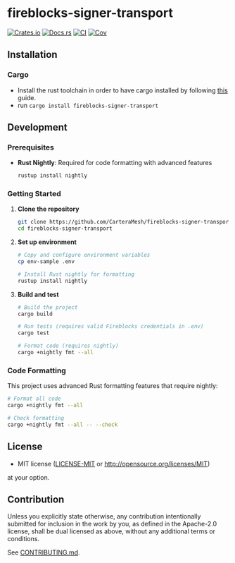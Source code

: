 # fireblocks-signer-transport

[![Crates.io](https://img.shields.io/crates/v/fireblocks-signer-transport.svg)](https://crates.io/crates/fireblocks-signer-transport)
[![Docs.rs](https://docs.rs/fireblocks-signer-transport/badge.svg)](https://docs.rs/fireblocks-signer-transport)
[![CI](https://github.com/CarteraMesh/fireblocks-signer-transport/workflows/CI/badge.svg)](https://github.com/CarteraMesh/fireblocks-signer-transport/actions)
[![Cov](https://codecov.io/github/CarteraMesh/fireblocks-signer-transport/graph/badge.svg?token=dILa1k9tlW)](https://codecov.io/github/CarteraMesh/fireblocks-signer-transport)

## Installation

### Cargo

* Install the rust toolchain in order to have cargo installed by following
  [this](https://www.rust-lang.org/tools/install) guide.
* run `cargo install fireblocks-signer-transport`

## Development

### Prerequisites

- **Rust Nightly**: Required for code formatting with advanced features
  ```bash
  rustup install nightly
  ```

### Getting Started

1. **Clone the repository**
   ```bash
   git clone https://github.com/CarteraMesh/fireblocks-signer-transport.git
   cd fireblocks-signer-transport
   ```

2. **Set up environment**
   ```bash
   # Copy and configure environment variables
   cp env-sample .env

   # Install Rust nightly for formatting
   rustup install nightly
   ```

3. **Build and test**
   ```bash
   # Build the project
   cargo build

   # Run tests (requires valid Fireblocks credentials in .env)
   cargo test

   # Format code (requires nightly)
   cargo +nightly fmt --all
   ```

### Code Formatting

This project uses advanced Rust formatting features that require nightly:

```bash
# Format all code
cargo +nightly fmt --all

# Check formatting
cargo +nightly fmt --all -- --check
```

## License

 * MIT license
   ([LICENSE-MIT](LICENSE-MIT) or http://opensource.org/licenses/MIT)

at your option.

## Contribution

Unless you explicitly state otherwise, any contribution intentionally submitted
for inclusion in the work by you, as defined in the Apache-2.0 license, shall be
dual licensed as above, without any additional terms or conditions.

See [CONTRIBUTING.md](CONTRIBUTING.md).

